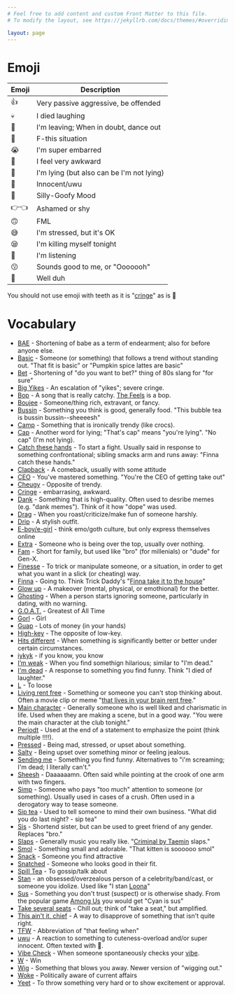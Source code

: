 ```yaml
---
# Feel free to add content and custom Front Matter to this file.
# To modify the layout, see https://jekyllrb.com/docs/themes/#overriding-theme-defaults

layout: page
---
```


# Emoji

| Emoji | Description |
| ----------- | ----------- |
| 👍 | Very passive aggressive, be offended |
| 💀 | I died laughing |
| 💃 | I'm leaving; When in doubt, dance out |
| 🤠 | F-this situation |
| 😭 | I'm super embarred |
| 🧍 | I feel very awkward  |
| 🧢 | I'm lying (but also can be I'm not lying) |
| 🥺 | Innocent/uwu |
| 🤪 | Silly-Goofy Mood |
| 👉👈 | Ashamed or shy |
| 🙃 | FML |
| 😅 | I'm stressed, but it's OK |
| 😪 | I'm killing myself tonight |
| 👀 | I'm listening |
| 😗 | Sounds good to me, or "Ooooooh"|
| 💁 | Well duh |

You should not use emoji with teeth as it is "[cringe](https://www.urbandictionary.com/define.php?term=Cringe)" as is 🤯

# Vocabulary

* [BAE](https://www.urbandictionary.com/define.php?term=Bae) - Shortening of babe as a term of endearment; also for before anyone else. 
* [Basic](https://www.urbandictionary.com/define.php?term=Basic) - Someone (or something) that follows a trend without standing out. "That fit is basic" or "Pumpkin spice lattes are basic"
* [Bet](https://www.urbandictionary.com/define.php?term=Bet) - Shortening of "do you want to bet?" thing of 80s slang for "for sure"
* [Big Yikes](https://www.urbandictionary.com/define.php?term=Big%20yike) - An escalation of "yikes"; severe cringe.
* [Bop](https://www.urbandictionary.com/define.php?term=bop) - A song that is really catchy. [The Feels](https://www.youtube.com/watch?v=f5_wn8mexmM) is a bop.
* [Boujee](https://www.urbandictionary.com/define.php?term=Boujee) - Someone/thing rich, extravant, or fancy.
* [Bussin](https://www.urbandictionary.com/define.php?term=bussin) - Something you think is good, generally food. "This bubble tea is bussin bussin--sheeeesh"
* [Camp](https://www.urbandictionary.com/define.php?term=camp) - Something that is ironically trendy (like crocs).
* [Cap](https://www.urbandictionary.com/define.php?term=cap) - Another word for lying; "That's cap" means "you're lying". "No cap" (I'm not lying).
* [Catch these hands](https://www.urbandictionary.com/define.php?term=catch+these+hands) - To start a fight. Usually said in response to something confrontational; sibling smacks arm and runs away: "Finna catch these hands."
* [Clapback](https://www.urbandictionary.com/define.php?term=clapback) - A comeback, usually with some attitude
* [CEO](https://www.urbandictionary.com/define.php?term=CEO) - You've mastered something. "You're the CEO of getting take out"
* [Cheugy](https://www.urbandictionary.com/define.php?term=Cheugy) - Opposite of trendy. 
* [Cringe](https://www.urbandictionary.com/define.php?term=Cringe) - embarrasing, awkward.
* [Dank](https://www.urbandictionary.com/define.php?term=dank) - Something that is high-quality. Often used to desribe memes (e.g. "dank memes"). Think of it how "dope" was used.
* [Drag](https://www.urbandictionary.com/define.php?term=Drag) - When you roast/criticize/make fun of someone harshly. 
* [Drip](https://www.urbandictionary.com/define.php?term=Drip) - A stylish outfit.
* [E-boy/e-girl](https://www.urbandictionary.com/define.php?term=eboy) - think emo/goth culture, but only express themselves online
* [Extra](https://www.urbandictionary.com/define.php?term=extra) - Someone who is being over the top, usually over nothing. 
* [Fam](https://www.urbandictionary.com/define.php?term=fam) - Short for family, but used like "bro" (for millenials) or "dude" for Gen-X.
* [Finesse](https://www.urbandictionary.com/define.php?term=finesse) - To trick or manipulate someone, or a situation, in order to get what you want in a slick (or cheating) way.
* [Finna](https://www.urbandictionary.com/define.php?term=finna) - Going to. Think Trick Daddy's "[Finna take it to the house](https://www.youtube.com/watch?v=GSDMIXmctMc)" 
* [Glow up](https://www.urbandictionary.com/define.php?term=Glow+Up) - A makeover (mental, physical, or emothional) for the better.
* [Ghosting](https://www.urbandictionary.com/define.php?term=Ghosting) - When a person starts ignoring someone, particularly in dating, with no warning. 
* [G.O.A.T.](https://www.urbandictionary.com/define.php?term=goat) - Greatest of All Time
* [Gorl](https://www.urbandictionary.com/define.php?term=Gorl) - Girl
* [Guap](https://www.urbandictionary.com/define.php?term=Guap) - Lots of money (in your hands)
* [High-key](https://www.urbandictionary.com/define.php?term=highkey) - The opposite of low-key.
* [Hits different](https://www.urbandictionary.com/define.php?term=Hits%20different) - When something is significantly better or better under certain circumstances. 
* [iykyk](https://www.urbandictionary.com/define.php?term=iykyk) - if you know, you know
* [I’m weak](https://www.urbandictionary.com/define.php?term=I%27m+weak%21) - When you find somethign hilarious; similar to "I'm dead."
* [I'm dead](https://www.urbandictionary.com/define.php?term=I%27m%20Dead) - A response to something you find funny. Think "I died of laughter."
* [L](https://www.urbandictionary.com/define.php?term=L) - To loose
* [Living rent free](https://www.urbandictionary.com/define.php?term=Living%20rent%20free) - Something or someone you can't stop thinking about. Often a movie clip or meme "[that lives in your brain rent free](https://www.youtube.com/watch?v=5JcuKCXQ9Uk)."
* [Main character](https://www.urbandictionary.com/define.php?term=Main+character) - Generally someone who is well liked and charismatic in life. Used when they are making a scene, but in a good way. "You were the main character at the club tonight."
* [Periodt](https://www.urbandictionary.com/define.php?term=Periodt) - Used at the end of a statement to emphasize the point (think multiple !!!!).
* [Pressed](https://www.urbandictionary.com/define.php?term=Pressed) - Being mad, stressed, or upset about something. 
* [Salty](https://www.urbandictionary.com/define.php?term=salty) - Being upset over something minor or feeling jealous.
* [Sending me](https://www.urbandictionary.com/define.php?term=sending+me) - Something you find funny. Alternatives to "i'm screaming; I'm dead; I literally can't."
* [Sheesh](https://www.urbandictionary.com/define.php?term=Sheesh) - Daaaaaamn. Often said while pointing at the crook of one arm with two fingers.
* [Simp](https://www.urbandictionary.com/define.php?term=Simp) - Someone who pays "too much" attention to someone (or something). Usually used in cases of a crush. Often used in a derogatory way to tease someone. 
* [Sip tea](https://www.urbandictionary.com/define.php?term=sip%20tea) - Used to tell someone to mind their own business. "What did you do last night? - sip tea"
* [Sis](https://www.urbandictionary.com/define.php?term=Sis) - Shortend sister, but can be used to greet friend of any gender. Replaces "bro." 
* [Slaps](https://www.urbandictionary.com/define.php?term=slaps) - Generally music you really like. "[Criminal by Taemin](https://www.youtube.com/watch?v=hFQL7BS6lrs) slaps."
* [Smol](https://www.urbandictionary.com/define.php?term=Smol) - Something small and adorable. "That kitten is soooooo smol" 
* [Snack](https://www.urbandictionary.com/define.php?term=Snack) - Someone you find attractive
* [Snatched](https://www.urbandictionary.com/define.php?term=snatched) - Someone who looks good in their fit. 
* [Spill Tea](https://www.urbandictionary.com/define.php?term=spill+tea) - To gossip/talk about
* [Stan](https://www.urbandictionary.com/define.php?term=Stan) - an obsessed/overzealous person of a celebrity/band/cast, or someone you idolize. Used like "I stan [Loona](https://www.youtube.com/watch?v=_EEo-iE5u_A)"
* [Sus](https://www.urbandictionary.com/define.php?term=sus) - Something you don't trust (suspect) or is otherwise shady. From the popular game [Among Us](https://www.innersloth.com/games/among-us/) you would get "Cyan is sus" 
* [Take several seats](https://www.urbandictionary.com/define.php?term=take%20several%20seats) - Chill out; think of "take a seat," but amplified.  
* [This ain't it, chief](https://www.urbandictionary.com/define.php?term=This+ain%27t+it+chief) - A way to disapprove of something that isn't quite right.
* [TFW](https://www.urbandictionary.com/define.php?term=TFW) - Abbreviation of "that feeling when"
* [uwu](https://www.urbandictionary.com/define.php?term=uwu) - A reaction to something to cuteness-overload and/or super innocent. Often texted with 🥺. 
* [Vibe Check](https://www.urbandictionary.com/define.php?term=Vibe+Check) - When someone spontaneously checks your [vibe](https://www.urbandictionary.com/define.php?term=Vibe).
* [W](https://www.urbandictionary.com/define.php?term=W) - Win
* [Wig](https://www.urbandictionary.com/define.php?term=Wig) - Something that blows you away. Newer version of "wigging out." 
* [Woke](https://www.urbandictionary.com/define.php?term=Woke) - Politically aware of current affairs
* [Yeet](https://www.urbandictionary.com/define.php?term=Yeet) - To throw something very hard or to show excitement or approval. 
